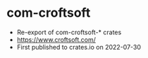 # com-croftsoft

- Re-export of com-croftsoft-* crates
- https://www.croftsoft.com/
- First published to crates.io on 2022-07-30
